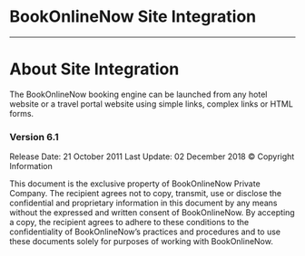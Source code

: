 # BookOnlineNow Site Integration

---

# About Site Integration

The BookOnlineNow booking engine can be launched from any hotel website or a travel portal website using simple links, complex links or HTML forms.

### Version 6.1

Release Date: 21 October 2011
Last Update: 02 December 2018
© Copyright Information

This document is the exclusive property of BookOnlineNow Private Company. The recipient agrees not to copy, transmit, use or disclose the confidential and proprietary information in this document by any means without the expressed and written consent of BookOnlineNow. By accepting a copy, the recipient agrees to adhere to these conditions to the confidentiality of BookOnlineNow’s practices and procedures and to use these documents solely for purposes of working with BookOnlineNow.

